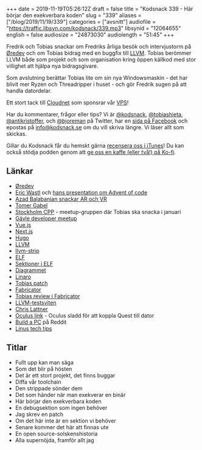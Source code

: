 +++
date = 2019-11-19T05:26:12Z
draft = false
title = "Kodsnack 339 - Här börjar den exekverbara koden"
slug = "339"
aliases = ["/blog/2019/11/19/339"]
categories = ["avsnitt"]
audiofile = "https://traffic.libsyn.com/kodsnack/339.mp3"
libsynid = "12064655"
english = false
audiosize = "24873030"
audiolength = "51:45"
+++

Fredrik och Tobias snackar om Fredriks årliga besök och intervjustorm på [Øredev](https://oredev.org/) och om Tobias bidrag med en buggfix till [LLVM](https://en.wikipedia.org/wiki/LLVM). Tobias berömmer LLVM både som projekt och som organisation kring öppen källkod med stor villighet att hjälpa nya bidragsgivare.

Som avslutning berättar Tobias lite om sin nya Windowsmaskin - det har blivit mer Ryzen och Threadripper i huset - och gör Fredrik sugen på att handla datordelar.

Ett stort tack till [Cloudnet](http://www.cloudnet.se) som sponsrar vår [VPS](http://en.wikipedia.org/wiki/Virtual_private_server)!

Har du kommentarer, frågor eller tips? Vi är [@kodsnack](https://www.twitter.com/kodsnack), [@tobiashieta](https://www.twitter.com/tobiashieta), [@antikristoffer](https://www.twitter.com/antikristoffer), och [@bjoreman](https://www.twitter.com/bjoreman) på Twitter, har en [sida på Facebook](https://www.facebook.com/kodsnack) och epostas på [info@kodsnack.se](mailto:info@kodsnack.se) om du vill skriva längre. Vi läser allt som skickas.

Gillar du Kodsnack får du hemskt gärna [recensera oss i iTunes](http://itunes.apple.com/se/podcast/kodsnack/id561631498?l=en)! Du kan också stödja podden genom att <a href="https://ko-fi.com/kodsnack" rel="payment">ge oss en kaffe (eller två!) på Ko-fi</a>.

## Länkar ##
* [Øredev](https://oredev.org/)
* [Eric Wastl](http://was.tl/) och [hans presentation om Advent of code](https://vimeo.com/372083393)
* [Azad Balabanian snackar AR och VR](https://kodsnack.se/338/)
* [Tomer Gabel](https://twitter.com/tomerg)
* [Stockholm CPP](https://www.meetup.com/StockholmCpp/) - meetup-gruppen där Tobias ska snacka i januari
* [Gävle developer meetup](https://www.meetup.com/Gavle-Developer-Meetup/)
* [Vue.js](https://en.wikipedia.org/wiki/Vue.js)
* [Next.js](https://nextjs.org/)
* [Hugo](https://en.wikipedia.org/wiki/Hugo_%28software%29)
* [LLVM](https://en.wikipedia.org/wiki/LLVM)
* [llvm-strip](https://llvm.org/docs/CommandGuide/llvm-strip.html)
* [ELF](https://en.wikipedia.org/wiki/Executable_and_Linkable_Format)
* [Sektioner i ELF](https://www.intezer.com/executable-linkable-format-101-part1-sections-segments/)
* [Diagrammet](https://upload.wikimedia.org/wikipedia/commons/e/e4/ELF_Executable_and_Linkable_Format_diagram_by_Ange_Albertini.png)
* [Linaro](https://www.linaro.org/)
* [Tobias patch](https://github.com/tru/llvm-project/commit/24dec19d4c8b8a495bccea4abc608e45037822ec#diff-b1acd617ecd026cd74048b31a37abf6cR506)
* [Fabricator](https://reviews.llvm.org/)
* [Tobias review i Fabricator](https://reviews.llvm.org/D69188)
* [LLVM-testsviten](https://github.com/llvm/llvm-test-suite )
* [Chris Lattner](https://en.wikipedia.org/wiki/Chris_Lattner)
* [Oculus link](https://www.engadget.com/2019/09/26/oculus-quest-link-hands-on-pc-vr/) - Oculus sladd för att koppla Quest till dator
* [Build a PC](https://www.reddit.com/r/buildapc/) på Reddit
* [Linus tech tips](https://www.youtube.com/user/LinusTechTips)


## Titlar ##
* Fullt upp kan man säga
* Som det blir på hösten
* Det är ett stort projekt, det finns buggar
* Diffa vår toolchain
* Den strippade sönder dem
* Det som händer när man exekverar en binär
* Här börjar den exekverbara koden
* En debugsektion som ingen behöver
* Jag skrev en patch
* Om det här inte är en sektion vi behöver
* Senare kommer det här att finnas ute
* En open source-solskenshistoria
* Alla supernöjda, framför allt jag
